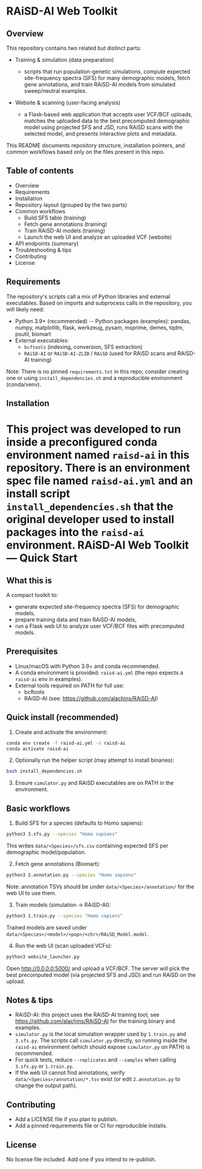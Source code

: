 RAiSD-AI Web Toolkit
=====================

Overview
--------

This repository contains two related but distinct parts:

- Training & simulation (data preparation)
   - scripts that run population-genetic simulations, compute expected site-frequency spectra (SFS) for many demographic models, fetch gene annotations, and train RAiSD-AI models from simulated sweep/neutral examples.

- Website & scanning (user-facing analysis)
   - a Flask-based web application that accepts user VCF/BCF uploads, matches the uploaded data to the best precomputed demographic model using projected SFS and JSD, runs RAiSD scans with the selected model, and presents interactive plots and metadata.

This README documents repository structure, installation pointers, and common workflows based only on the files present in this repo.

Table of contents
-----------------

- Overview
- Requirements
- Installation
- Repository layout (grouped by the two parts)
- Common workflows
   - Build SFS table (training)
   - Fetch gene annotations (training)
   - Train RAiSD-AI models (training)
   - Launch the web UI and analyze an uploaded VCF (website)
- API endpoints (summary)
- Troubleshooting & tips
- Contributing
- License

Requirements
------------

The repository's scripts call a mix of Python libraries and external executables. Based on imports and subprocess calls in the repository, you will likely need:

- Python 3.9+ (recommended)
-- Python packages (examples): pandas, numpy, matplotlib, flask, werkzeug, pysam, msprime, demes, tqdm, psutil, biomart
- External executables:
   - `bcftools` (indexing, conversion, SFS extraction)
   - `RAiSD-AI` or `RAiSD-AI-ZLIB` / `RAiSD` (used for RAiSD scans and RAiSD-AI training)

Note: There is no pinned `requirements.txt` in this repo; consider creating one or using `install_dependencies.sh` and a reproducible environment (conda/venv).

Installation
------------

This project was developed to run inside a preconfigured conda environment named `raisd-ai` in this repository. There is an environment spec file named `raisd-ai.yml` and an install script `install_dependencies.sh` that the original developer used to install packages into the `raisd-ai` environment.
RAiSD-AI Web Toolkit — Quick Start
=================================

What this is
------------
A compact toolkit to:
- generate expected site-frequency spectra (SFS) for demographic models,
- prepare training data and train RAiSD-AI models,
- run a Flask web UI to analyze user VCF/BCF files with precomputed models.

Prerequisites
-------------
- Linux/macOS with Python 3.9+ and conda recommended.
- A conda environment is provided: `raisd-ai.yml` (the repo expects a `raisd-ai` env in examples).
- External tools required on PATH for full use:
  - bcftools
  - RAiSD-AI (see: https://github.com/alachins/RAiSD-AI)

Quick install (recommended)
---------------------------
1. Create and activate the environment:

```bash
conda env create -f raisd-ai.yml -n raisd-ai
conda activate raisd-ai
```

2. Optionally run the helper script (may attempt to install binaries):

```bash
bash install_dependencies.sh
```

3. Ensure `simulator.py` and RAiSD executables are on PATH in the environment.

Basic workflows
---------------
1) Build SFS for a species (defaults to Homo sapiens):

```bash
python3 3.sfs.py --species "Homo sapiens"
```

This writes `data/<Species>/sfs.csv` containing expected SFS per demographic model/population.

2) Fetch gene annotations (Biomart):

```bash
python3 2.annotation.py --species "Homo sapiens"
```

Note: annotation TSVs should be under `data/<Species>/annotation/` for the web UI to use them.

3) Train models (simulation -> RAiSD-AI):

```bash
python3 1.train.py --species "Homo sapiens"
```

Trained models are saved under `data/<Species>/<model>/<pop>/<chr>/RAiSD_Model.model`.

4) Run the web UI (scan uploaded VCFs):

```bash
python3 website_launcher.py
```

Open http://0.0.0.0:5000/ and upload a VCF/BCF. The server will pick the best precomputed model (via projected SFS and JSD) and run RAiSD on the upload.

Notes & tips
------------
- RAiSD-AI: this project uses the RAiSD-AI training tool; see https://github.com/alachins/RAiSD-AI for the training binary and examples.
- `simulator.py` is the local simulation wrapper used by `1.train.py` and `3.sfs.py`. The scripts call `simulator.py` directly, so running inside the `raisd-ai` environment (which should expose `simulator.py` on PATH) is recommended.
- For quick tests, reduce `--replicates` and `--samples` when calling `3.sfs.py` or `1.train.py`.
- If the web UI cannot find annotations, verify `data/<Species>/annotation/*.tsv` exist (or edit `2.annotation.py` to change the output path).

Contributing
------------
- Add a LICENSE file if you plan to publish.
- Add a pinned requirements file or CI for reproducible installs.

License
-------
No license file included. Add one if you intend to re-publish.
